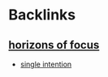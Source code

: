 
# Backlinks
## [horizons of focus](<horizons of focus.md>)
- [single intention](<single intention.md>)

